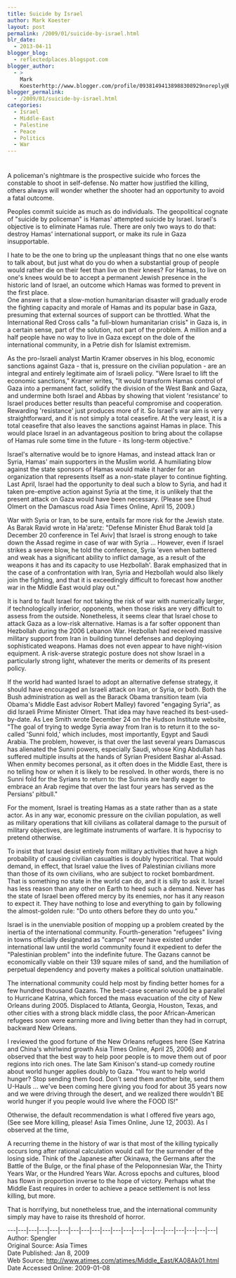 ```yaml
---
title: Suicide by Israel
author: Mark Koester
layout: post
permalink: /2009/01/suicide-by-israel.html
blr_date:
  - 2013-04-11
blogger_blog:
  - reflectedplaces.blogspot.com
blogger_author:
  - >
    Mark
    Koesterhttp://www.blogger.com/profile/09381494138988308929noreply@blogger.com
blogger_permalink:
  - /2009/01/suicide-by-israel.html
categories:
  - Israel
  - Middle-East
  - Palestine
  - Peace
  - Politics
  - War
---
```

# 

A policeman's nightmare is the prospective suicide who forces the constable to shoot in self-defense. No matter how justified the killing, others always will wonder whether the shooter had an opportunity to avoid a fatal outcome.

Peoples commit suicide as much as do individuals. The geopolitical cognate of "suicide by policeman" is Hamas' attempted suicide by Israel. Israel's objective is to eliminate Hamas rule. There are only two ways to do that: destroy Hamas' international support, or make its rule in Gaza insupportable.

I hate to be the one to bring up the unpleasant things that no one else wants to talk about, but just what do you do when a substantial group of people would rather die on their feet than live on their knees? For Hamas, to live on one's knees would be to accept a permanent Jewish presence in the historic land of Israel, an outcome which Hamas was formed to prevent in the first place.  
One answer is that a slow-motion humanitarian disaster will gradually erode the fighting capacity and morale of Hamas and its popular base in Gaza, presuming that external sources of support can be throttled. What the International Red Cross calls "a full-blown humanitarian crisis" in Gaza is, in a certain sense, part of the solution, not part of the problem. A million and a half people have no way to live in Gaza except on the dole of the international community, in a Petrie dish for Islamist extremism.

As the pro-Israeli analyst Martin Kramer observes in his blog, economic sanctions against Gaza - that is, pressure on the civilian population - are an integral and entirely legitimate aim of Israeli policy. "Were Israel to lift the economic sanctions," Kramer writes, "It would transform Hamas control of Gaza into a permanent fact, solidify the division of the West Bank and Gaza, and undermine both Israel and Abbas by showing that violent 'resistance' to Israel produces better results than peaceful compromise and cooperation. Rewarding 'resistance' just produces more of it. So Israel's war aim is very straightforward, and it is not simply a total ceasefire. At the very least, it is a total ceasefire that also leaves the sanctions against Hamas in place. This would place Israel in an advantageous position to bring about the collapse of Hamas rule some time in the future - its long-term objective."

Israel's alternative would be to ignore Hamas, and instead attack Iran or Syria, Hamas' main supporters in the Muslim world. A humiliating blow against the state sponsors of Hamas would make it harder for an organization that represents itself as a non-state player to continue fighting. Last April, Israel had the opportunity to deal such a blow to Syria, and had it taken pre-emptive action against Syria at the time, it is unlikely that the present attack on Gaza would have been necessary. (Please see Ehud Olmert on the Damascus road Asia Times Online, April 15, 2009.)

War with Syria or Iran, to be sure, entails far more risk for the Jewish state. As Barak Ravid wrote in Ha'aretz: "Defense Minister Ehud Barak told [a December 20 conference in Tel Aviv] that Israel is strong enough to take down the Assad regime in case of war with Syria ... However, even if Israel strikes a severe blow, he told the conference, Syria 'even when battered and weak has a significant ability to inflict damage, as a result of the weapons it has and its capacity to use Hezbollah'. Barak emphasized that in the case of a confrontation with Iran, Syria and Hezbollah would also likely join the fighting, and that it is exceedingly difficult to forecast how another war in the Middle East would play out."

It is hard to fault Israel for not taking the risk of war with numerically larger, if technologically inferior, opponents, when those risks are very difficult to assess from the outside. Nonetheless, it seems clear that Israel chose to attack Gaza as a low-risk alternative. Hamas is a far softer opponent than Hezbollah during the 2006 Lebanon War. Hezbollah had received massive military support from Iran in building tunnel defenses and deploying sophisticated weapons. Hamas does not even appear to have night-vision equipment. A risk-averse strategic posture does not show Israel in a particularly strong light, whatever the merits or demerits of its present policy.

If the world had wanted Israel to adopt an alternative defense strategy, it should have encouraged an Israeli attack on Iran, or Syria, or both. Both the Bush administration as well as the Barack Obama transition team (via Obama's Middle East advisor Robert Malley) favored "engaging Syria", as did Israeli Prime Minister Olmert. That idea may have reached its best-used-by-date. As Lee Smith wrote December 24 on the Hudson Institute website, "The goal of trying to wedge Syria away from Iran is to return it to the so-called 'Sunni fold,' which includes, most importantly, Egypt and Saudi Arabia. The problem, however, is that over the last several years Damascus has alienated the Sunni powers, especially Saudi, whose King Abdullah has suffered multiple insults at the hands of Syrian President Bashar al-Assad. When enmity becomes personal, as it often does in the Middle East, there is no telling how or when it is likely to be resolved. In other words, there is no Sunni fold for the Syrians to return to: the Sunnis are hardly eager to embrace an Arab regime that over the last four years has served as the Persians' pitbull."

For the moment, Israel is treating Hamas as a state rather than as a state actor. As in any war, economic pressure on the civilian population, as well as military operations that kill civilians as collateral damage to the pursuit of military objectives, are legitimate instruments of warfare. It is hypocrisy to pretend otherwise.

To insist that Israel desist entirely from military activities that have a high probability of causing civilian casualties is doubly hypocritical. That would demand, in effect, that Israel value the lives of Palestinian civilians more than those of its own civilians, who are subject to rocket bombardment. That is something no state in the world can do, and it is silly to ask it. Israel has less reason than any other on Earth to heed such a demand. Never has the state of Israel been offered mercy by its enemies, nor has it any reason to expect it. They have nothing to lose and everything to gain by following the almost-golden rule: "Do unto others before they do unto you."

Israel is in the unenviable position of mopping up a problem created by the inertia of the international community. Fourth-generation "refugees" living in towns officially designated as "camps" never have existed under international law until the world community found it expedient to defer the "Palestinian problem" into the indefinite future. The Gazans cannot be economically viable on their 139 square miles of sand, and the humiliation of perpetual dependency and poverty makes a political solution unattainable.

The international community could help most by finding better homes for a few hundred thousand Gazans. The best-case scenario would be a parallel to Hurricane Katrina, which forced the mass evacuation of the city of New Orleans during 2005. Displaced to Atlanta, Georgia, Houston, Texas, and other cities with a strong black middle class, the poor African-American refugees soon were earning more and living better than they had in corrupt, backward New Orleans.

I reviewed the good fortune of the New Orleans refugees here (See Katrina and China's whirlwind growth Asia Times Online, April 25, 2006) and observed that the best way to help poor people is to move them out of poor regions into rich ones. The late Sam Kinison's stand-up comedy routine about world hunger applies doubly to Gaza. "You want to help world hunger? Stop sending them food. Don't send them another bite, send them U-Hauls ... we've been coming here giving you food for about 35 years now and we were driving through the desert, and we realized there wouldn't BE world hunger if you people would live where the FOOD IS!"

Otherwise, the default recommendation is what I offered five years ago, (See see More killing, please! Asia Times Online, June 12, 2003). As I observed at the time,

A recurring theme in the history of war is that most of the killing typically occurs long after rational calculation would call for the surrender of the losing side. Think of the Japanese after Okinawa, the Germans after the Battle of the Bulge, or the final phase of the Peloponnesian War, the Thirty Years War, or the Hundred Years War. Across epochs and cultures, blood has flown in proportion inverse to the hope of victory. Perhaps what the Middle East requires in order to achieve a peace settlement is not less killing, but more.

That is horrifying, but nonetheless true, and the international community simply may have to raise its threshold of horror.

\---|\---|\---|\---|\---|\---|\---|\---|\---|\---|\---|\---|\---|\---|\---|\---|\---|\---|\---|\---|  
Author: Spengler  
Original Source: Asia Times  
Date Published: Jan 8, 2009  
Web Source: http://www.atimes.com/atimes/Middle_East/KA08Ak01.html  
Date Accessed Online: 2009-01-08